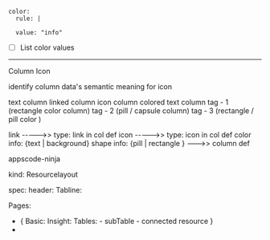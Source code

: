     color:
      rule: |

      value: "info"

- [ ] List color values
---


Column Icon

identify column data's semantic meaning for icon


text column
linked column
icon column
colored text column
tag - 1 (rectangle color column)
tag - 2 (pill / capsule column)
tag - 3 (rectangle / pill color )


link                            ----->> type: link in col def
icon                            ----->> type: icon in col def
color info: {text | background}
shape info: {pill | rectangle } --->> column def


appscode-ninja



kind: Resourcelayout

spec:
  header:
  Tabline:

  Pages:
  - {
      Basic:
      Insight:
      Tables:
        - subTable
        - connected resource
  }
  -


  